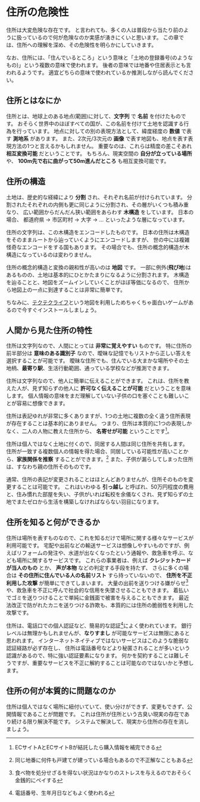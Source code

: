 # 住所の危険性

住所は大変危険な存在です。
と言われても、多くの人は普段から当たり前のように扱っているので何が危険なのか実感が湧きにくいと思います。
この章では、住所への理解を深め、その危険性を明らかにしていきます。

なお、住所には、「住んでいるところ」という意味と「土地の登録番号(のようなもの)」という複数の意味で使われます。
後者の意味では地番や住居表示とも言われるようです。
適宜どちらの意味で使われているか推測しながら読んでください。

## 住所とはなにか

住所とは、地球上のある地点(範囲)に対して、**文字列** で **名前** を付けたものです。
おそらく世界中のほぼすべての国が、この名前を付けて土地を認識する行為を行っています。
地点に対しての別の表現方法として、緯度経度の **数値** で表す **測地系** があります。
また、2次元/3次元の **画像** で表す地図も、地点を表す表現方法の1つと言えるかもしれません。
重要なのは、これらは精度の差こそあれ **相互変換可能** だということです。
もちろん、現実空間の **自分が立っている場所** や、 **100m先で右に曲がって50m進んだところ** も相互変換可能です。

## 住所の構造

土地は、歴史的な経緯により **分割** され、それぞれ名前が付けられています。
分割されたそれぞれの内側も更に同じように分割され、その層がいくつも積み重なり、
広い範囲からだんだん狭い範囲をあらわす **木構造** をしています。
日本の場合、 都道府県 → 市区町村 → 大字 → ... といったような層になっています。

住所の文字列は、この木構造をエンコードしたものです。
日本の住所は木構造をそのままルートから辿っていくようにエンコードしますが、
世の中には複雑怪奇なエンコードをする国もあります。
その場合でも、住所の概念的構造が木構造になっているのは変わりません。

住所の概念的構造と変換の親和性が高いのは **地図** です。
一部に例外(**飛び地**)はあるものの、土地は基本的にひとかたまりになるように分割されます。
木構造を辿ることと、地図をズームインしていくことがほぼ等価になるので、
住所から地図上の一点に到達することは非常に簡単です。

ちなみに、[テクテクライフ](https://www.tekutekulife.com/)という地図を利用しためちゃくちゃ面白いゲームがあるので今すぐインストールしましょう。

## 人間から見た住所の特性

住所は文字列なので、人間にとっては **非常に覚えやすい** ものです。
特に住所の前半部分は **意味のある識別子** なので、曖昧な記憶でもリストから正しい答えを選択することが可能です。
曖昧な住所でも、住んでいる大まかな場所やその土地柄、**最寄り駅**、生活行動範囲、通っている学校などが推測できます。

住所は文字列なので、他人に簡単に伝えることができます。
これは、住所を教えた人が、見ず知らずの他人に **許可なく伝えることが可能** だということを意味します。
個人情報の意味をまだ理解していない子供の口を塞ぐことも難しいことが容易に想像できます。

住所は表記ゆれが非常に多くありますが、1つの土地に複数の全く違う住所表現が存在することは基本的にありません。
つまり、住所は本質的に1つの表現しかなく、二人の人物に教えた住所から、 **名寄せが可能** ということです[^1]。

[^1]: ECサイトAとECサイトBが結託したら購入情報を補完できる

住所は個人ではなく土地に付くので、同居する人間は同じ住所を共有します。
住所が一致する複数個人の情報を得た場合、同居している可能性が高いことから、**家族関係を推察** することができます。[^2]
また、子供が漏らしてしまった住所は、すなわち親の住所そのものです。

[^2]: 同じ地番に何件も戸建てが建っている場合もあるので不正解なこともある

通常、住所の表記が変更されることはほとんどありませんが、住所そのものを変更することは可能です。
これはいわゆる **引っ越し** と呼ばれ、50万円程度の費用と、住み慣れた部屋を失い、子供がいれば転校を余儀なくされ、見ず知らずの土地でまたゼロから生活を構築しなければならない羽目になります。

## 住所を知ると何ができるか

住所は場所を表すものなので、これを知るだけで場所に関する様々なサービスが利用可能です。
宅配や出前などの輸送サービスは想像しやすいものですが、例えばリフォームの発注や、水道が出なくなったという通報や、救急車を呼ぶ、なども場所に関するサービスです。
これらの事業者は、例えば **クレジットカードが当人のもの** とか、 **声が本物** などの判定する手段を持たず、 さらに多くの場合は **その住所に住んでいる人の名前リスト** すら持っていないので、 **住所を不正利用した攻撃** が簡単にできてしまいます。
大量の出前を送りつける嫌がらせ[^3]や、救急車を不正に呼んで社会的な信用を失墜させることもできます。
着払いでゴミを送りつけることで単純に金銭面で被害を与えることもできます。
最近法改正で防がれたカニを送りつける詐欺も、本質的には住所の脆弱性を利用した攻撃です。

[^3]: 食べ物を処分せざるを得ない状況はかなりのストレスを与えるのでおそらく金銭的にペイする

住所は、電話口での個人認証など、簡易的な認証[^4]によく使われています。
銀行レベルは無理かもしれませんが、**なりすまし** が可能なサービスは無限にあると思われます。
インターネットネイティブではないサービスはこのような脆弱な認証経路が必ず存在し、
住所は電話番号などより秘匿されることが多いという認識があるので、特に強い認証要素になります。
何かを契約することは難しそうですが、重要なサービスを不正に解約することは可能なのではないかと予想します。

[^4]: 電話番号、生年月日などもよく使われる

## 住所の何が本質的に問題なのか

住所は個人ではなく場所に紐付いていて、使い分けができず、変更もできず、公開情報であることが問題です。
これは住所が住所という古臭い現実の存在であり続ける限り解決不能です。
システムで解決して、現実から住所の存在を消しましょう。
